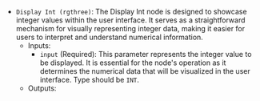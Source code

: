 - `Display Int (rgthree)`: The Display Int node is designed to showcase integer values within the user interface. It serves as a straightforward mechanism for visually representing integer data, making it easier for users to interpret and understand numerical information.
    - Inputs:
        - `input` (Required): This parameter represents the integer value to be displayed. It is essential for the node's operation as it determines the numerical data that will be visualized in the user interface. Type should be `INT`.
    - Outputs:
